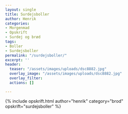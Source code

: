 ```yaml
---
layout: single
title: Surdejsboller
author: Henrik
categories:
- Morgenmad
- Opskrift
- Surdej og brød
tags:
- Boller
- Surdejsboller
permalink: "/surdejsboller/"
excerpt: ''
header:
  teaser: "/assets/images/uploads/dsc8882.jpg"
  overlay_image: "/assets/images/uploads/dsc8882.jpg"
  overlay_filter: 
  actions: []

---
```


{% include opskrift.html author="henrik" category="brod" opskrift="surdejsboller" %}